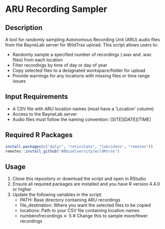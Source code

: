 # ARU Recording Sampler

## Description
A tool for randomly sampling Autonomous Recording Unit (ARU) audio files from the BayneLab server for WildTrax upload. This script allows users to:
- Randomly sample a specified number of recordings (.wav and .wac files) from each location
- Filter recordings by time of day or day of year
- Copy selected files to a designated workspace/folder for upload 
- Provide warnings for any locations with missing files or time range issues

## Input Requirements
- A CSV file with ARU location names (must have a 'Location' column)
- Access to the BayneLab server
- Audio files must follow the naming convention: [SITE][DATE][TIME]

## Required R Packages
```R
install.packages(c("dplyr", "reticulate", "lubridate", "remotes"))
remotes::install_github("ABbiodiversity/wildRtrax")
```
## Usage  
1. Clone this repository or download the script and open in RStudio
2. Ensure all required packages are installed and you have R version 4.4.0 or higher
3. Update the following variables in the script:
    - PATH: Base directory containing ARU recordings
    - file_destination: Where you want the selected files to be copied
    - locations: Path to your CSV file containing location names
    - numberofrecordings <- 5  # Change this to sample more/fewer recordings
